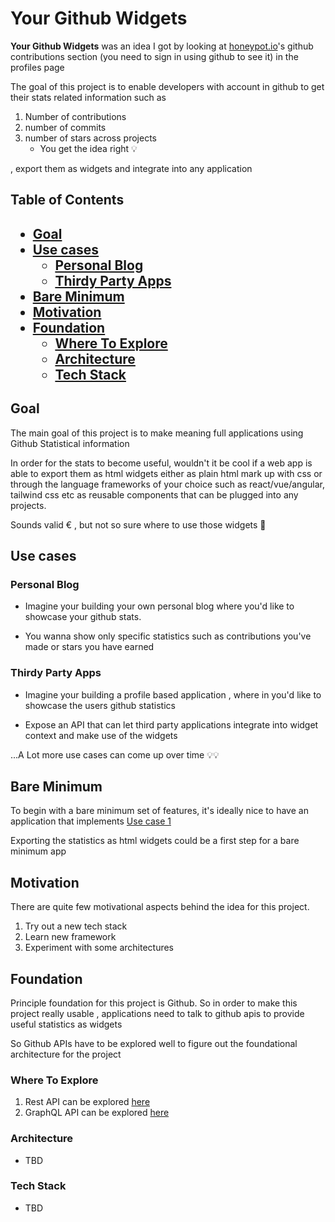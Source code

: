 <h1>Your Github Widgets</h1>

**Your Github Widgets** was an idea I got by looking at [honeypot.io](https://www.honeypot.io)'s github contributions section (you need to sign in using github to see it) in the profiles page

The goal of this project is to enable developers with account in github to get their stats related information such as

1. Number of contributions 
2. number of commits 
3. number of stars across projects
   - You get the idea right 💡


, export them as widgets and integrate into any application

<h2>Table of Contents<h2>

- [Goal](#goal)
- [Use cases](#use-cases)
  - [Personal Blog](#personal-blog)
  - [Thirdy Party Apps](#thirdy-party-apps)
- [Bare Minimum](#bare-minimum)
- [Motivation](#motivation)
- [Foundation](#foundation)
  - [Where To Explore](#where-to-explore)
  - [Architecture](#architecture)
  - [Tech Stack](#tech-stack)


## Goal
The main goal of this project is to make meaning full applications using Github Statistical information

In order for the stats to become useful, wouldn't it be cool if a web app is able to export them as html widgets either as plain html mark up with css or through the  language frameworks of your choice such as react/vue/angular, tailwind css etc as reusable components that can be plugged into any projects.

Sounds valid € , but not so sure where to use those widgets 🤔

## Use cases

### Personal Blog
- Imagine your building your own personal blog where you'd like to showcase your github stats.

- You wanna show only specific statistics such as contributions you've made or stars you have earned

### Thirdy Party Apps

- Imagine your building a profile based application , where in you'd like to showcase the users github statistics

- Expose an API that can let third party applications integrate into widget context and make use of the widgets

...A Lot more use cases can come up over time 💡💡


## Bare Minimum

To begin with a bare minimum set of features, it's ideally nice to have an application that implements [Use case 1](#personal-blog) 

Exporting the statistics as html widgets could be a first step for a bare minimum app

## Motivation
There are quite few motivational aspects behind the idea for this project.
1. Try out a new tech stack
2. Learn new framework
3. Experiment with some architectures


## Foundation
Principle foundation for this project is Github. So in order to make this project really usable , applications need to talk to github apis to provide useful statistics as widgets

So Github APIs have to be explored well to figure out the foundational architecture for the project

### Where To Explore
1. Rest API can be explored [here](https://docs.github.com/en/rest?apiVersion=2022-11-28)
2. GraphQL API can be explored [here](https://docs.github.com/en/graphql)

### Architecture
- TBD

### Tech Stack
- TBD

